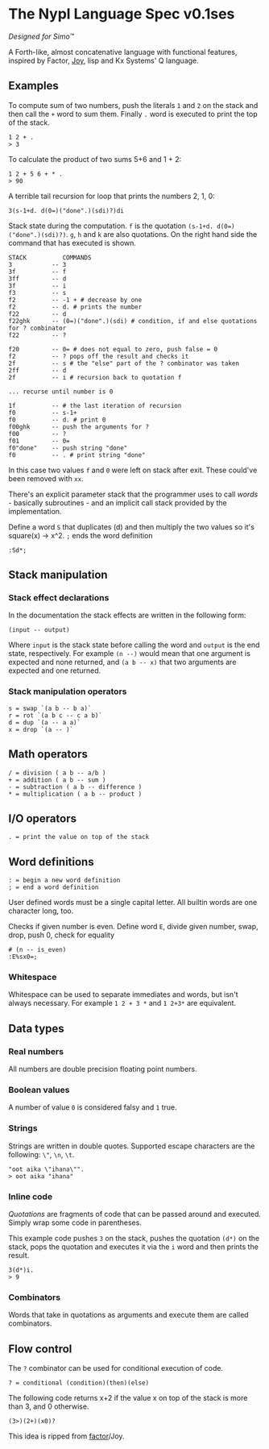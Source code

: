 # The Nypl Language Spec v0.1ses
*Designed for Simo™*

A Forth-like, almost concatenative language with functional features, inspired by Factor, [Joy](http://www.kevinalbrecht.com/code/joy-mirror/j01tut.html), lisp and Kx Systems' Q language.

## Examples

To compute sum of two numbers, push the literals `1` and `2` on the stack and then call the `+` word to sum them. Finally `.` word is executed to print the top of the stack.

    1 2 + .
    > 3

To calculate the product of two sums 5+6 and 1 + 2:

    1 2 + 5 6 + * .
    > 90


A terrible tail recursion for loop that prints the numbers 2, 1, 0:

    3(s-1+d. d(0=)("done".)(sdi)?)di

Stack state during the computation. `f` is the quotation `(s-1+d. d(0=)("done".)(sdi)?)`. `g`, `h` and `k` are also quotations. On the right hand side the command that has executed is shown.

    STACK          COMMANDS
    3           -- 3
    3f          -- f
    3ff         -- d
    3f          -- i
    f3          -- s
    f2          -- -1 + # decrease by one
    f2          -- d. # prints the number
    f22         -- d
    f22ghk      -- (0=)("done".)(sdi) # condition, if and else quotations for ? combinator
    f22         -- ?

    f20         -- 0= # does not equal to zero, push false = 0
    f2          -- ? pops off the result and checks it
    2f          -- s # the "else" part of the ? combinator was taken
    2ff         -- d
    2f          -- i # recursion back to quotation f

    ... recurse until number is 0

    1f          -- # the last iteration of recursion
    f0          -- s-1+
    f0          -- d. # print 0
    f00ghk      -- push the arguments for ?
    f00         -- ?
    f01         -- 0=
    f0"done"    -- push string "done"
    f0          -- . # print string "done"

In this case two values `f` and `0` were left on stack after exit. These could've been removed with `xx`.


There's an explicit parameter stack that the programmer uses to call *words* - basically subroutines - and an implicit call stack provided by the implementation.

Define a word `S` that duplicates (d) and then multiply the two values
so it's square(x) -> x^2. `;` ends the word definition

    :Sd*;

## Stack manipulation

### Stack effect declarations
In the documentation the stack effects are written in the following form:

    (input -- output)

Where `input` is the stack state before calling the word and `output` is the end state, respectively. For example `(n --)` would mean that one argument is expected and none returned, and `(a b -- x)` that two arguments are expected and one returned.

### Stack manipulation operators
    s = swap `(a b -- b a)`
    r = rot `(a b c -- c a b)`
    d = dup `(a -- a a)`
    x = drop `(a -- )`


## Math operators
    / = division ( a b -- a/b )
    + = addition ( a b -- sum )
    - = subtraction ( a b -- difference )
    * = multiplication ( a b -- product )

## I/O operators

    . = print the value on top of the stack

## Word definitions

    : = begin a new word definition
    ; = end a word definition

User defined words must be a single capital letter. All builtin words are one character long, too.

Checks if given number is even.
Define word `E`, divide given number, swap, drop, push 0, check for equality

    # (n -- is_even)
    :E%sx0=;

### Whitespace

Whitespace can be used to separate immediates and words, but isn't always necessary.
For example `1 2 + 3 *` and `1 2+3*` are equivalent.

## Data types

### Real numbers
All numbers are double precision floating point numbers.

### Boolean values

A number of value `0` is considered falsy and `1` true.

### Strings

Strings are written in double quotes. Supported escape characters are the following: `\"`, `\n`, `\t`.


    "oot aika \"ihana\"".
    > oot aika "ihana"


### Inline code

*Quotations* are fragments of code that can be passed around and executed. Simply wrap some code in parentheses.

This example code pushes `3` on the stack, pushes the quotation `(d*)` on the stack, pops the quotation and executes it via the `i` word and then prints the result.

    3(d*)i.
    > 9

### Combinators
Words that take in quotations as arguments and execute them are called combinators.

## Flow control

The `?` combinator can be used for conditional execution of code.

    ? = conditional (condition)(then)(else)

The following code returns x+2 if the value x on top of the stack is more than 3, and 0 otherwise.

    (3>)(2+)(x0)?


This idea is ripped from [factor](http://docs.factorcode.org/content/article-cookbook-combinators.html)/Joy.

